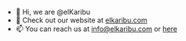 - 👋 Hi, we are @elKaribu
- 👀 Check out our website at [elkaribu.com](https://www.elkaribu.com/)
- 📫 You can reach us at info@elkaribu.com or [here](https://www.elkaribu.com/contact)

<!---
elKaribu/elKaribu is a ✨ special ✨ repository because its `README.md` (this file) appears on your GitHub profile.
You can click the Preview link to take a look at your changes.
--->
